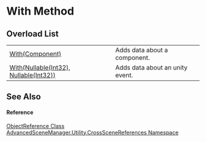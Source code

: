 # With Method


## Overload List
<table>
<tr>
<td><a href="M_AdvancedSceneManager_Utility_CrossSceneReferences_ObjectReference_With_1.md">With(Component)</a></td>
<td>Adds data about a component.</td></tr>
<tr>
<td><a href="M_AdvancedSceneManager_Utility_CrossSceneReferences_ObjectReference_With.md">With(Nullable(Int32), Nullable(Int32))</a></td>
<td>Adds data about an unity event.</td></tr>
</table>

## See Also


#### Reference
<a href="T_AdvancedSceneManager_Utility_CrossSceneReferences_ObjectReference.md">ObjectReference Class</a>  
<a href="N_AdvancedSceneManager_Utility_CrossSceneReferences.md">AdvancedSceneManager.Utility.CrossSceneReferences Namespace</a>  
